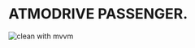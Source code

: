 # ATMODRIVE PASSENGER.
![clean with mvvm](https://github.com/Mohamed-samir03/ATMODRIVE_PASSENGER/assets/81251707/3bb0fb28-41aa-4e54-8746-c3a3e9dd6c78)
